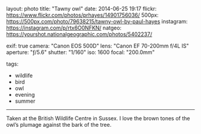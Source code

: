 layout: photo
title: "Tawny owl"
date: 2014-06-25 19:17
flickr: https://www.flickr.com/photos/prhayes/14901756036/
500px: https://500px.com/photo/79638215/tawny-owl-by-paul-hayes
instagram: https://instagram.com/p/rtx6O0NFKN/
natgeo: https://yourshot.nationalgeographic.com/photos/5402237/

exif: true
camera: "Canon EOS 500D"
lens: "Canon EF 70-200mm f/4L IS"
aperture: "ƒ/5.6"
shutter: "1/160"
iso: 1600
focal: "200.0mm"

tags:
  - wildlife
  - bird
  - owl
  - evening
  - summer
---

Taken at the British Wildlife Centre in Sussex. I love the brown tones of the owl’s plumage against the bark of the tree.
